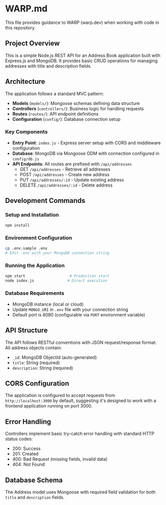 # WARP.md

This file provides guidance to WARP (warp.dev) when working with code in this repository.

## Project Overview

This is a simple Node.js REST API for an Address Book application built with Express.js and MongoDB. It provides basic CRUD operations for managing addresses with title and description fields.

## Architecture

The application follows a standard MVC pattern:

- **Models** (`models/`): Mongoose schemas defining data structure
- **Controllers** (`controllers/`): Business logic for handling requests
- **Routes** (`routes/`): API endpoint definitions
- **Configuration** (`config/`): Database connection setup

### Key Components

- **Entry Point**: `index.js` - Express server setup with CORS and middleware configuration
- **Database**: MongoDB via Mongoose ODM with connection configured in `config/db.js`
- **API Endpoints**: All routes are prefixed with `/api/addresses`
  - GET `/api/addresses` - Retrieve all addresses
  - POST `/api/addresses` - Create new address
  - PUT `/api/addresses/:id` - Update existing address
  - DELETE `/api/addresses/:id` - Delete address

## Development Commands

### Setup and Installation

```bash
npm install
```

### Environment Configuration

```bash
cp .env.sample .env
# Edit .env with your MongoDB connection string
```

### Running the Application

```bash
npm start                    # Production start
node index.js               # Direct execution
```

### Database Requirements

- MongoDB instance (local or cloud)
- Update `MONGO_URI` in `.env` file with your connection string
- Default port is 8080 (configurable via `PORT` environment variable)

## API Structure

The API follows RESTful conventions with JSON request/response format. All address objects contain:

- `_id`: MongoDB ObjectId (auto-generated)
- `title`: String (required)
- `description`: String (required)

## CORS Configuration

The application is configured to accept requests from `http://localhost:3000` by default, suggesting it's designed to work with a frontend application running on port 3000.

## Error Handling

Controllers implement basic try-catch error handling with standard HTTP status codes:

- 200: Success
- 201: Created
- 400: Bad Request (missing fields, invalid data)
- 404: Not Found

## Database Schema

The Address model uses Mongoose with required field validation for both `title` and `description` fields.

